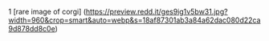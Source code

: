 1 [rare image of corgi] (https://preview.redd.it/ges9ig1v5bw31.jpg?width=960&crop=smart&auto=webp&s=18af87301ab3a84a62dac080d22ca9d878dd8c0e)
